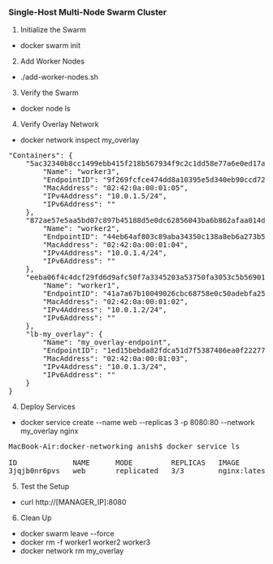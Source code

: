 ### Single-Host Multi-Node Swarm Cluster

1. Initialize the Swarm

- docker swarm init

2. Add Worker Nodes

- ./add-worker-nodes.sh

3. Verify the Swarm

- docker node ls

4. Verify Overlay Network

- docker network inspect my_overlay

<pre>
"Containers": {
    "5ac32340b8cc1499ebb415f218b567934f9c2c1dd58e77a6e0ed17a3513b4d7f": {
        "Name": "worker3",
        "EndpointID": "9f269fcfce474dd8a10395e5d340eb90ccd72b83614866c3d61fa6ab4cc48f6a",
        "MacAddress": "02:42:0a:00:01:05",
        "IPv4Address": "10.0.1.5/24",
        "IPv6Address": ""
    },
    "872ae57e5aa5bd07c897b45188d5e0dc62856043ba6b862afaa014dbcf2cf2a1": {
        "Name": "worker2",
        "EndpointID": "44eb64af803c89aba34350c138a8eb6a273b500aa5b0f181851b11cec363bf62",
        "MacAddress": "02:42:0a:00:01:04",
        "IPv4Address": "10.0.1.4/24",
        "IPv6Address": ""
    },
    "eeba06f4c4dcf29fd6d9afc50f7a3345203a53750fa3053c5b569019c89925a8": {
        "Name": "worker1",
        "EndpointID": "41a7a67b10049026cbc68758e0c50adebfa25bf4ab65ade6bf73c394d8960b94",
        "MacAddress": "02:42:0a:00:01:02",
        "IPv4Address": "10.0.1.2/24",
        "IPv6Address": ""
    },
    "lb-my_overlay": {
        "Name": "my_overlay-endpoint",
        "EndpointID": "1ed15bebda82fdca51d7f5387486ea0f22277a74369efcdf9f80e8dab808d596",
        "MacAddress": "02:42:0a:00:01:03",
        "IPv4Address": "10.0.1.3/24",
        "IPv6Address": ""
    }
}
</pre>

4. Deploy Services

- docker service create --name web --replicas 3 -p 8080:80 --network my_overlay nginx

<pre>
MacBook-Air:docker-networking anish$ docker service ls

ID             NAME      MODE         REPLICAS   IMAGE          PORTS
3jqjb0nr6pvs   web       replicated   3/3        nginx:latest   *:8080->80/tcp        
</pre>

5. Test the Setup

- curl http://[MANAGER_IP]:8080

6. Clean Up

- docker swarm leave --force
- docker rm -f worker1 worker2 worker3
- docker network rm my_overlay
